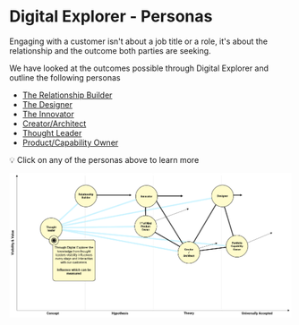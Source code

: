 # Digital Explorer - Personas

Engaging with a customer isn't about a job title or a role, it's about the relationship and the outcome both parties are seeking.

We have looked at the outcomes possible through Digital Explorer and outline the following personas 

- [The Relationship Builder](images/Relationship.png)
- [The Designer](images/Designer.png)
- [The Innovator](images/Innovator.png)
- [Creator/Architect](images/Architect.png)
- [Thought Leader](images/ThoughtLeader.png)
- [Product/Capability Owner](images/ProductOwner.png)

:bulb: Click on any of the personas above to learn more

![image](images/PersonaMap.png)<br>


